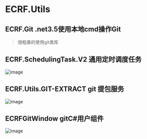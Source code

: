 # ECRF.Utils

## ECRF.Git .net3.5使用本地cmd操作Git
> 很粗暴的使用git类库

## ECRF.SchedulingTask.V2 通用定时调度任务
![image](https://user-images.githubusercontent.com/21983146/163908748-0085a291-ff3b-49d6-b98d-08df1fdce505.png)

## ECRF.Utils.GIT-EXTRACT git 提包服务
![image](https://user-images.githubusercontent.com/21983146/163909107-79d6f015-7c99-4219-ace7-96fa5671a2bd.png)


## ECRFGitWindow gitC#用户组件
![image](https://user-images.githubusercontent.com/21983146/163908431-0f1cd72f-ea17-4f18-8964-d83c5d86f305.png)

